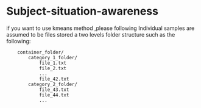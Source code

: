 # Subject-situation-awareness
if you want to use kmeans method ,please following
Individual samples are assumed to be files stored a two levels folder
    structure such as the following:

        container_folder/
            category_1_folder/
                file_1.txt
                file_2.txt
                ...
                file_42.txt
            category_2_folder/
                file_43.txt
                file_44.txt
                ...
